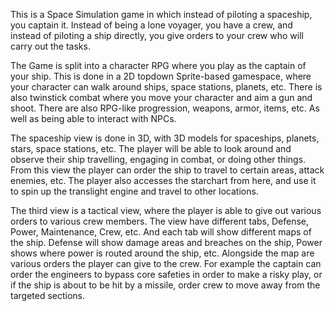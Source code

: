 This is a Space Simulation game in which instead of piloting a spaceship, you captain it. Instead of being a lone voyager, you have a crew, and instead of piloting a ship directly, you give orders to your crew who will carry out the tasks.

The Game is split into a character RPG where you play as the captain of your ship. This is done in a 2D topdown Sprite-based gamespace, where your character can walk around ships, space stations, planets, etc. There is also twinstick combat where you move your character and aim a gun and shoot. There are also RPG-like progression, weapons, armor, items, etc. As well as being able to interact with NPCs.

The spaceship view is done in 3D, with 3D models for spaceships, planets, stars, space stations, etc. The player will be able to look around and observe their ship travelling, engaging in combat, or doing other things. From this view the player can order the ship to travel to certain areas, attack enemies, etc. The player also accesses the starchart from here, and use it to spin up the translight engine and travel to other locations.

The third view is a tactical view, where the player is able to give out various orders to various crew members. The view have different tabs, Defense, Power, Maintenance, Crew, etc. And each tab will show different maps of the ship. Defense will show damage areas and breaches on the ship, Power shows where power is routed around the ship, etc. Alongside the map are various orders the player can give to the crew. For example the captain can order the engineers to bypass core safeties in order to make a risky play, or if the ship is about to be hit by a missile, order crew to move away from the targeted sections.